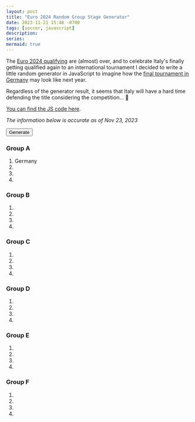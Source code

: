 ```yaml
---
layout: post
title: "Euro 2024 Random Group Stage Generator"
date: 2023-11-21 15:48 -0700
tags: [soccer, javascript]
description: 
series: 
mermaid: true
---
```


The [Euro 2024 qualifying](https://en.wikipedia.org/wiki/UEFA_Euro_2024_qualifying) are (almost) over, and to celebrate Italy's finally getting qualified again to an international tournament I decided to write a little random generator in JavaScript to imagine how the [final tournament in Germany](https://en.wikipedia.org/wiki/UEFA_Euro_2024#Group_stage) may look like next year. 

Regardless of the generator result, it seems that Italy will have a hard time defending the title considering the competition... 🫠

[You can find the JS code here](https://github.com/anprivitera/anprivitera.github.io/blob/main/assets/js/euro2024RandomGroups.js).

*The information below is accurate as of Nov 23, 2023*

<button class="simplebutton" id="generate">Generate</button>

<h3>Group A</h3>
<ol>
    <li id='a1'>Germany</li>
    <li id='a2'></li>
    <li id='a3'></li>
    <li id='a4'></li>
</ol>
<h3>Group B</h3>
<ol>
    <li id='b1'></li>
    <li id='b2'></li>
    <li id='b3'></li>
    <li id='b4'></li>
</ol>
<h3>Group C</h3>
<ol>
    <li id='c1'></li>
    <li id='c2'></li>
    <li id='c3'></li>
    <li id='c4'></li>
</ol>
<h3>Group D</h3>
<ol>
    <li id='d1'></li>
    <li id='d2'></li>
    <li id='d3'></li>
    <li id='d4'></li>
</ol>
<h3>Group E</h3>
<ol>
    <li id='e1'></li>
    <li id='e2'></li>
    <li id='e3'></li>
    <li id='e4'></li>
</ol>
<h3>Group F</h3>
<ol>
    <li id='f1'></li>
    <li id='f2'></li>
    <li id='f3'></li>
    <li id='f4'></li>
</ol>

<script src="/assets/js/euro2024RandomGroups.js" />

